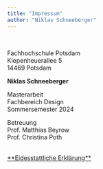 ```yaml
---
title: "Impressum"
author: "Niklas Schneeberger"
---
```

<br>

Fachhochschule Potsdam  
Kiepenheuerallee 5  
14469 Potsdam

**Niklas Schneeberger**

Masterarbeit  
Fachbereich Design  
Sommersemester 2024  

Betreuung  
Prof. Matthias Beyrow  
Prof. Christina Poth

<br>

<a href="/Masterarbeit_NiklasSchneeberger_21460/250824_EidesstattlicheErklärung.pdf">
<u>**Eidesstattliche Erklärung**</u>